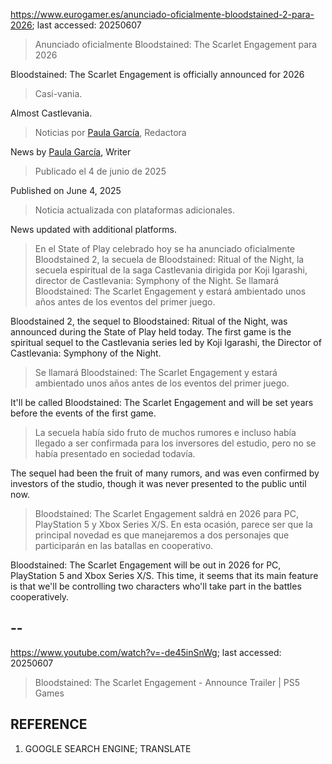 https://www.eurogamer.es/anunciado-oficialmente-bloodstained-2-para-2026; last accessed: 20250607

> Anunciado oficialmente Bloodstained: The Scarlet Engagement para 2026

Bloodstained: The Scarlet Engagement is officially announced for 2026

> Casi-vania.

Almost Castlevania.

> Noticias por [Paula García](https://www.eurogamer.es/authors/paula-garcia), Redactora

News by [Paula García](https://www.eurogamer.es/authors/paula-garcia), Writer

> Publicado el 4 de junio de 2025

Published on June 4, 2025

> Noticia actualizada con plataformas adicionales.

News updated with additional platforms.

> En el State of Play celebrado hoy se ha anunciado oficialmente Bloodstained 2, la secuela de Bloodstained: Ritual of the Night, la secuela espiritual de la saga Castlevania dirigida por Koji Igarashi, director de Castlevania: Symphony of the Night. Se llamará Bloodstained: The Scarlet Engagement y estará ambientado unos años antes de los eventos del primer juego.

Bloodstained 2, the sequel to Bloodstained: Ritual of the Night, was announced during the State of Play held today. The first game is the spiritual sequel to the Castlevania series led by Koji Igarashi, the Director of Castlevania: Symphony of the Night.

> Se llamará Bloodstained: The Scarlet Engagement y estará ambientado unos años antes de los eventos del primer juego.

It'll be called Bloodstained: The Scarlet Engagement and will be set years before the events of the first game.

> La secuela había sido fruto de muchos rumores e incluso había llegado a ser confirmada para los inversores del estudio, pero no se había presentado en sociedad todavía.

The sequel had been the fruit of many rumors, and was even confirmed by investors of the studio, though it was never  presented to the public until now.

> Bloodstained: The Scarlet Engagement saldrá en 2026 para PC, PlayStation 5 y Xbox Series X/S. En esta ocasión, parece ser que la principal novedad es que manejaremos a dos personajes que participarán en las batallas en cooperativo. 

Bloodstained: The Scarlet Engagement will be out in 2026 for PC, PlayStation 5 and Xbox Series X/S. This time, it seems that its main feature is that we'll be controlling two characters who'll take part in the battles cooperatively.

## --

https://www.youtube.com/watch?v=-de45inSnWg; last accessed: 20250607

> Bloodstained: The Scarlet Engagement - Announce Trailer | PS5 Games 

## REFERENCE

1) GOOGLE SEARCH ENGINE; TRANSLATE